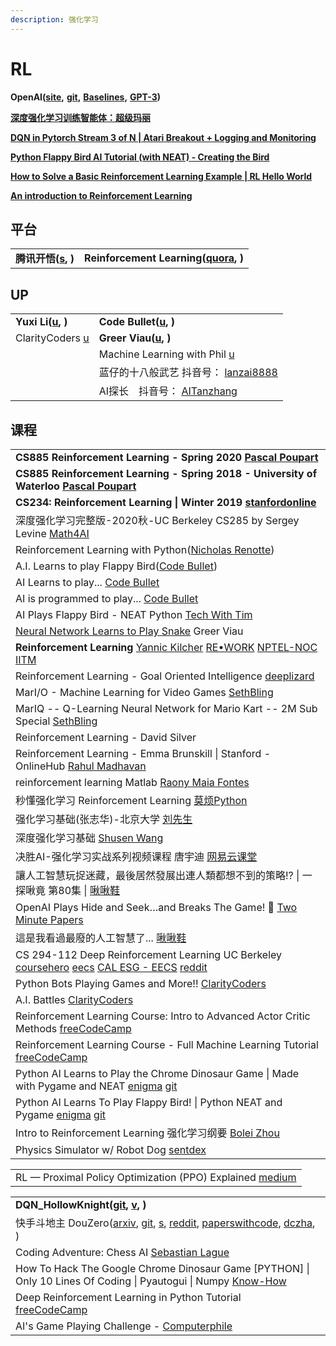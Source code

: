 ```yaml
---
description: 强化学习
---
```


# RL

**OpenAI(**[**site**](https://openai.com)**,** [**git**](https://github.com/openai)**,** [**Baselines**](https://github.com/openai/baselines)**,** [**GPT-3**](https://arxiv.org/abs/2005.14165)**)**

[**深度强化学习训练智能体：超级玛丽**](https://cloud.tencent.com/developer/article/1786661)

[**DQN in Pytorch Stream 3 of N | Atari Breakout + Logging and Monitoring**](https://www.youtube.com/watch?v=PBWcN3M8Dbs)

[**Python Flappy Bird AI Tutorial (with NEAT) - Creating the Bird**](https://www.youtube.com/watch?v=MMxFDaIOHsE)

[**How to Solve a Basic Reinforcement Learning Example | RL Hello World**](https://www.youtube.com/watch?v=psDlXfbe6ok)

[**An introduction to Reinforcement Learning**](https://www.youtube.com/watch?v=JgvyzIkgxF0)

## 平台

|                                                                        |                                                                                        |
| ---------------------------------------------------------------------- | -------------------------------------------------------------------------------------- |
| **腾讯开悟(**[**s**](https://aiarena.tencent.com/aiarena/zh/index/)**, )** | **Reinforcement Learning(**[**quora**](https://reinforcementlearning.quora.com)**, )** |

## UP

|                                                                                             |                                                                                                                                                                                                                                                                                                                                                                                                                        |
| ------------------------------------------------------------------------------------------- | ---------------------------------------------------------------------------------------------------------------------------------------------------------------------------------------------------------------------------------------------------------------------------------------------------------------------------------------------------------------------------------------------------------------------- |
| **Yuxi Li(**[**u**](https://www.youtube.com/channel/UCImPUcSoFqP9TcItLYOAo-A/videos)**, )** | **Code Bullet(**[**u**](https://www.youtube.com/c/CodeBullet/playlists)**, )**                                                                                                                                                                                                                                                                                                                                         |
| ClarityCoders [u](https://www.youtube.com/c/ClarityCoders/playlists)                        | **Greer Viau(**[**u**](https://www.youtube.com/c/GreerViau/videos)**, )**                                                                                                                                                                                                                                                                                                                                              |
|                                                                                             | Machine Learning with Phil [u](https://www.youtube.com/c/MachineLearningwithPhil/playlists)                                                                                                                                                                                                                                                                                                                            |
|                                                                                             | 蓝仔的十八般武艺 抖音号： [lanzai8888](https://www.douyin.com/user/MS4wLjABAAAAfZGO6rKitbyxqcU9PKDDOjZkwH5H3h2FODeJ7BB7dFU?enter\_from=follow\&enter\_method=video\_title\&from\_gid=7016146538439134478\&is\_full\_screen=0)                                                                                                                                                                                                      |
|                                                                                             | AI探长　抖音号： [AITanzhang](https://www.douyin.com/user/MS4wLjABAAAAryYd7ieHtAFNzVxKfcLSWvJCsKN3YwADN92uRQUvKc0cUTTqFsF16priytJYiyuL?enter\_method=search\_result\&extra\_params=%7B%22search\_id%22%3A%2220211007163256010212091072570D6C13%22%2C%22search\_result\_id%22%3A%223971066220000867%22%2C%22search\_keyword%22%3A%22ai%E6%8E%A2%E9%95%BF%22%2C%22search\_type%22%3A%22video%22%7D\&enter\_from=search\_result) |

## 课程

|                                                                                                                                                                                                                                                                                                                                                                                             |
| ------------------------------------------------------------------------------------------------------------------------------------------------------------------------------------------------------------------------------------------------------------------------------------------------------------------------------------------------------------------------------------------- |
| **CS885 Reinforcement Learning - Spring 2020** [**Pascal Poupart**](https://www.youtube.com/playlist?list=PLdAoL1zKcqTUcyfWgzKuTMf-mbiopsKLh)                                                                                                                                                                                                                                               |
| **CS885 Reinforcement Learning - Spring 2018 - University of Waterloo** [**Pascal Poupart**](https://www.youtube.com/playlist?list=PLdAoL1zKcqTXFJniO3Tqqn6xMBBL07EDc)                                                                                                                                                                                                                      |
| **CS234: Reinforcement Learning \| Winter 2019** [**stanfordonline**](https://www.youtube.com/playlist?list=PLoROMvodv4rOSOPzutgyCTapiGlY2Nd8u)                                                                                                                                                                                                                                             |
| 深度强化学习完整版-2020秋-UC Berkeley CS285 by Sergey Levine [Math4AI](https://www.bilibili.com/video/BV1oK4y1m7xX)                                                                                                                                                                                                                                                                                   |
| Reinforcement Learning with Python([Nicholas Renotte](https://www.youtube.com/playlist?list=PLgNJO2hghbmjlE6cuKMws2ejC54BTAaWV))                                                                                                                                                                                                                                                            |
| A.I. Learns to play Flappy Bird([Code Bullet](https://www.youtube.com/watch?v=WSW-5m8lRMs))                                                                                                                                                                                                                                                                                                 |
| AI Learns to play... [Code Bullet](https://www.youtube.com/playlist?list=PLYuShRJ5mMdjKbB1KMyJBjvsVkHFynlg4)                                                                                                                                                                                                                                                                                |
| AI is programmed to play... [Code Bullet](https://www.youtube.com/playlist?list=PLYuShRJ5mMdjaJbkrb9FFaDNFfpQzdhkX)                                                                                                                                                                                                                                                                         |
| AI Plays Flappy Bird - NEAT Python [Tech With Tim](https://www.youtube.com/playlist?list=PLzMcBGfZo4-lwGZWXz5Qgta\_YNX3\_vLS2)                                                                                                                                                                                                                                                              |
| [Neural Network Learns to Play Snake](https://www.youtube.com/watch?v=zIkBYwdkuTk) Greer Viau                                                                                                                                                                                                                                                                                               |
| **Reinforcement Learning** [Yannic Kilcher](https://www.youtube.com/playlist?list=PL1v8zpldgH3rJk6UKP\_npByDuE7v1WSdt) [RE•WORK](https://www.youtube.com/playlist?list=PLnDbcXCpYZ8l1m1xrh0BFKHfkjQrr0AHC) [NPTEL-NOC IITM](https://www.youtube.com/playlist?list=PLyqSpQzTE6M\_FwzHFAyf4LSkz\_IjMyjD9)                                                                                     |
| Reinforcement Learning - Goal Oriented Intelligence [deeplizard](https://www.youtube.com/playlist?list=PLZbbT5o\_s2xoWNVdDudn51XM8lOuZ\_Njv)                                                                                                                                                                                                                                                |
| MarI/O - Machine Learning for Video Games [SethBling](https://www.youtube.com/watch?v=qv6UVOQ0F44)                                                                                                                                                                                                                                                                                          |
| MarIQ -- Q-Learning Neural Network for Mario Kart -- 2M Sub Special [SethBling](https://www.youtube.com/watch?v=Tnu4O\_xEmVk)                                                                                                                                                                                                                                                               |
| Reinforcement Learning - David Silver                                                                                                                                                                                                                                                                                                                                                       |
| Reinforcement Learning - Emma Brunskill \| Stanford - OnlineHub [Rahul Madhavan](https://www.youtube.com/playlist?list=PLEAYkSg4uSQ3aJc8NhcUfrLGy3ezaICL7)                                                                                                                                                                                                                                  |
| reinforcement learning Matlab [Raony Maia Fontes](https://www.youtube.com/playlist?list=PLypialYIXfvweGsPKjUg4aByI5cFtxlQt)                                                                                                                                                                                                                                                                 |
| 秒懂强化学习 Reinforcement Learning [莫烦Python](https://www.youtube.com/playlist?list=PLXO45tsB95cK7G-raBeTVjAoZHtJpiKh3)                                                                                                                                                                                                                                                                          |
| 强化学习基础(张志华)-北京大学 [刘先生](https://www.youtube.com/playlist?list=PLFI1Cd4723\_SXp07ljFrajitWKbHgbIMX)                                                                                                                                                                                                                                                                                           |
| 深度强化学习基础 [Shusen Wang](https://www.youtube.com/playlist?list=PLvOO0btloRnsiqM72G4Uid0UWljikENlU)                                                                                                                                                                                                                                                                                            |
| 决胜AI-强化学习实战系列视频课程 唐宇迪 [网易云课堂](https://study.163.com/course/courseMain.htm?courseId=1003929003\&share=1\&shareId=1014484377)                                                                                                                                                                                                                                                                 |
| 讓人工智慧玩捉迷藏，最後居然發展出連人類都想不到的策略!? \| 一探啾竟 第80集 \| [啾啾鞋](https://www.youtube.com/watch?v=Z6fjTZAtziQ)                                                                                                                                                                                                                                                                                            |
| OpenAI Plays Hide and Seek…and Breaks The Game! 🤖 [Two Minute Papers](https://www.youtube.com/watch?v=Lu56xVlZ40M)                                                                                                                                                                                                                                                                         |
| 這是我看過最廢的人工智慧了... [啾啾鞋](https://www.youtube.com/watch?v=8VbXD4eoOTA)                                                                                                                                                                                                                                                                                                                         |
| CS 294-112 Deep Reinforcement Learning UC Berkeley [coursehero](https://www.coursehero.com/sitemap/schools/234-University-of-California-Berkeley/courses/7525576-CS294-112/) [eecs](http://rail.eecs.berkeley.edu/deeprlcourse-fa18/) [CAL ESG - EECS](https://www.youtube.com/playlist?list=PLkFD6\_40KJIxJMR-j5A1mkxK26gh\_qg37) [reddit](https://www.reddit.com/r/berkeleydeeprlcourse/) |
| Python Bots Playing Games and More!! [ClarityCoders](https://www.youtube.com/playlist?list=PLFAkc-SDlaKzuq5lxyrANA3b8Ly4wu8Bz)                                                                                                                                                                                                                                                              |
| A.I. Battles [ClarityCoders](https://www.youtube.com/playlist?list=PLFAkc-SDlaKwSF2U1cDik-KiriBBMaO5x)                                                                                                                                                                                                                                                                                      |
| Reinforcement Learning Course: Intro to Advanced Actor Critic Methods [freeCodeCamp](https://www.youtube.com/watch?v=K2qjAixgLqk)                                                                                                                                                                                                                                                           |
| Reinforcement Learning Course - Full Machine Learning Tutorial [freeCodeCamp](https://www.youtube.com/watch?v=ELE2\_Mftqoc)                                                                                                                                                                                                                                                                 |
| Python AI Learns to Play the Chrome Dinosaur Game \| Made with Pygame and NEAT [enigma](https://www.youtube.com/watch?v=TmwZNfGn--k) [git](https://github.com/000Nobody/Chrome-Dinosaur-AI)                                                                                                                                                                                                 |
| Python AI Learns To Play Flappy Bird! \| Python NEAT and Pygame [enigma](https://www.youtube.com/watch?v=2JNseMtysgo) [git](https://github.com/000Nobody)                                                                                                                                                                                                                                   |
| Intro to Reinforcement Learning 强化学习纲要 [Bolei Zhou](https://www.youtube.com/playlist?list=PLySQw\_vQ73PyDY68KF0HdCzcILBoHVTvD)                                                                                                                                                                                                                                                              |
| Physics Simulator w/ Robot Dog [sentdex](https://www.youtube.com/playlist?list=PLQVvvaa0QuDenVbxP4LXYZoGbjfgP-Y5i)                                                                                                                                                                                                                                                                          |

|                                                                                                                                                        |
| ------------------------------------------------------------------------------------------------------------------------------------------------------ |
| RL — Proximal Policy Optimization (PPO) Explained [medium](https://jonathan-hui.medium.com/rl-proximal-policy-optimization-ppo-explained-77f014ec3f12) |

|                                                                                                                                                                                                                                                                                                                                                                                   |
| --------------------------------------------------------------------------------------------------------------------------------------------------------------------------------------------------------------------------------------------------------------------------------------------------------------------------------------------------------------------------------- |
| **DQN\_HollowKnight(**[**git**](https://github.com/ailec0623/DQN\_HollowKnight)**,** [**v**](https://www.bilibili.com/video/BV1UU4y1a7UB)**, )**                                                                                                                                                                                                                                  |
| 快手斗地主 DouZero([arxiv](https://arxiv.org/abs/2106.06135), [git](https://github.com/kwai/DouZero), [s](https://douzero.org), [reddit](https://www.reddit.com/r/MachineLearning/comments/o3lo2y/r\_douzero\_mastering\_doudizhu\_with\_selfplay\_deep/), [paperswithcode](https://paperswithcode.com/paper/douzero-mastering-doudizhu-with-self-play), [dczha](https://dczha.com), ) |
| Coding Adventure: Chess AI [Sebastian Lague](https://www.youtube.com/watch?v=U4ogK0MIzqk)                                                                                                                                                                                                                                                                                         |
| How To Hack The Google Chrome Dinosaur Game \[PYTHON] \| Only 10 Lines Of Coding \| Pyautogui \| Numpy [Know-How](https://www.youtube.com/watch?v=QAAd9KyvclY)                                                                                                                                                                                                                    |
| Deep Reinforcement Learning in Python Tutorial　[freeCodeCamp](https://www.youtube.com/watch?v=GJJc1t0rtSU)                                                                                                                                                                                                                                                                        |
| AI's Game Playing Challenge - [Computerphile](https://www.youtube.com/watch?v=5oXyibEgJr0)                                                                                                                                                                                                                                                                                        |
